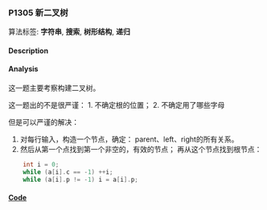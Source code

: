 ### P1305 新二叉树

算法标签: **字符串**, **搜索**, **树形结构**, **递归**


#### Description

#### Analysis

这一题主要考察构建二叉树。

这一题出的不是很严谨： 1. 不确定根的位置； 2. 不确定用了哪些字母

但是可以严谨的解决： 

1. 对每行输入，构造一个节点，确定： parent、left、right的所有关系。
2. 然后从第一个点找到第一个非空的，有效的节点； 再从这个节点找到根节点：

```cpp
    int i = 0;
    while (a[i].c == -1) ++i;
    while (a[i].p != -1) i = a[i].p;
```

#### [Code](../cpp/p1305.cpp) 

